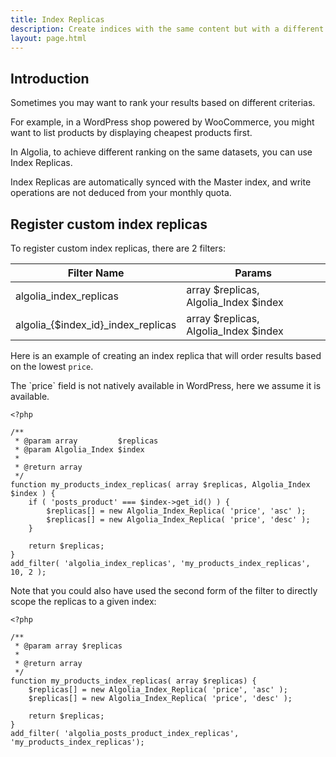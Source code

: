 ```yaml
---
title: Index Replicas
description: Create indices with the same content but with a different ranking formula.
layout: page.html
---
```


## Introduction

Sometimes you may want to rank your results based on different criterias.

For example, in a WordPress shop powered by WooCommerce, you might want to list products by displaying cheapest products first.

In Algolia, to achieve different ranking on the same datasets, you can use Index Replicas.

<div class="alert alert-info">Index Replicas are automatically synced with the Master index, and write operations are not deduced from your monthly quota.</div>

## Register custom index replicas

To register custom index replicas, there are 2 filters:

|Filter Name|Params
|-|-
|algolia_index_replicas|array $replicas, Algolia_Index $index
|algolia\_{$index_id}_index_replicas|array $replicas, Algolia_Index $index

Here is an example of creating an index replica that will order results based on the lowest `price`.

<div class="alert alert-warning">The `price` field is not natively available in WordPress, here we assume it is available.</div>

```
<?php

/**
 * @param array         $replicas
 * @param Algolia_Index $index
 *
 * @return array
 */
function my_products_index_replicas( array $replicas, Algolia_Index $index ) {
	if ( 'posts_product' === $index->get_id() ) {
		$replicas[] = new Algolia_Index_Replica( 'price', 'asc' );
		$replicas[] = new Algolia_Index_Replica( 'price', 'desc' );
	}

	return $replicas;
}
add_filter( 'algolia_index_replicas', 'my_products_index_replicas', 10, 2 );
```

Note that you could also have used the second form of the filter to directly scope the replicas to a given index:

```
<?php

/**
 * @param array $replicas
 *
 * @return array
 */
function my_products_index_replicas( array $replicas) {
	$replicas[] = new Algolia_Index_Replica( 'price', 'asc' );
	$replicas[] = new Algolia_Index_Replica( 'price', 'desc' );

	return $replicas;
}
add_filter( 'algolia_posts_product_index_replicas', 'my_products_index_replicas');
```

